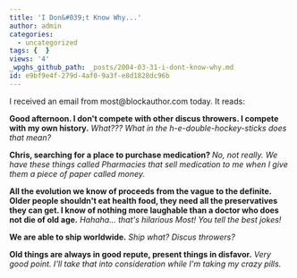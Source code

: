 ```yaml
---
title: 'I Don&#039;t Know Why...'
author: admin
categories:
  - uncategorized
tags: {  }
views: '4'
_wpghs_github_path: _posts/2004-03-31-i-dont-know-why.md
id: e9bf9e4f-279d-4af0-9a3f-e8d1828dc96b
---
```

<p>I received an email from most@blockauthor.com today.  It reads:</p>
<p><strong>Good afternoon. I don't compete with other discus throwers. I compete with my own history.</strong> <i> What??? What in the h-e-double-hockey-sticks does that mean?</i></p>
<p><strong>Chris, searching for a place to purchase medication? </strong><i> No, not really.  We have these things called Pharmacies that sell medication to me when I give them a piece of paper called money.</i></p>
<p><strong>All the evolution we know of proceeds from the vague to the definite. Older people shouldn't eat health food, they need all the preservatives they can get. I know of nothing more laughable than a doctor who does not die of old age.</strong> <i> Hahaha... that's hilarious Most!  You tell the best jokes!</i></p>
<p><strong>We are able to ship worldwide.</strong><i> Ship what?  Discus throwers?</i></p>
<p><strong>Old things are always in good repute, present things in disfavor.</strong> <i> Very good point.  I'll take that into consideration while I'm taking my crazy pills.</i></p>
